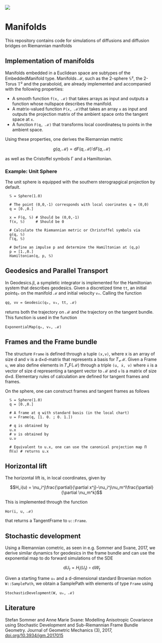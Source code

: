 <!---
[![](https://img.shields.io/badge/docs-stable-blue.svg)](https://macorstanje.github.io/Manifolds.jl/stable)
--->
[![](https://img.shields.io/badge/docs-latest-blue.svg)](https://macorstanje.github.io/ManifoldDiffusions.jl/dev)
# Manifolds
This repository contains code for simulations of diffusions and diffusion bridges on Riemannian manifolds

## Implementation of manifolds

Manifolds embedded in a Euclidean space are subtypes of the EmbeddedManifold type. Manifolds ℳ, such as the 2-sphere 𝕊², the 2-Torus 𝕋² and the paraboloid, are already implemented and accompanied with the following properties:

  - A smooth function ```f(x, ℳ)``` that takes arrays as input and outputs a function whose nullspace describes the manifold.
  - A matrix-valued function ```P(x, ℳ)```that takes an array ```x``` as input and outputs the projection matrix of the ambient space onto the tangent space at ```x```.
  - A function ```F(q, ℳ)``` that transforms local coordinates```q``` to points in the ambient space.

Using these properties, one derives the Riemannian metric

```math
g(q,\mathcal{M}) = \mathrm{d}F(q,\mathcal{M})'\mathrm{d}F(q,\mathcal{M})
```

as well as the Cristoffel symbols Γ and a Hamiltonian.

### Example: Unit Sphere
The unit sphere is equipped with the southern sterograpgical projection by default.

```
  𝕊 = Sphere(1.0)

  # The point (0,0,-1) corresponds with local coorinates q = (0,0)
  q = [0.,0.]

  x = F(q, 𝕊) # Should be (0,0,-1)
  f(x, 𝕊)     # Should be 0

  # Calculate the Riemannian metric or Christoffel symbols via
  g(q, 𝕊)
  Γ(q, 𝕊)

  # Define an impulse p and determine the Hamiltonian at (q,p)
  p = [1.,0.]
  Hamiltonian(q, p, 𝕊)
```

## Geodesics and Parallel Transport
In Geodesics.jl, a sympletic integrator is implemented for the Hamiltonian system that describes geodesics. Given a discretized time  ```tt```, an initial point```q₀``` on the manifold ```ℳ``` and initial velocity ```v₀```. Calling the function  

```@docs
qq, vv = Geodesic(q₀, v₀, tt, ℳ)
```
returns both the trajectory on ℳ and the trajectory on the tangent bundle. This function is used in the function

```@docs
ExponentialMap(q₀, v₀, ℳ)
```

## Frames and the Frame bundle
The structure ```Frame``` is defined through a tuple ```(x,ν)```, where x is an array of size d and ν is a d×d-matrix that represents a basis for 𝑇ₓℳ. Given a Frame ```u```, we also define elements in 𝑇ᵤF(ℳ) through a triple ```(u, ẋ, ν̇)``` where  ```ẋ``` is a vector of size d representing a tangent vector to ℳ and ```ν̇``` is a matrix of size d×d. Elementary rules of calculation are defined for tangent frames and frames.

On the sphere, one can construct frames and tangent frames as follows

```@docs
  𝕊 = Sphere(1.0)
  q = [0.,0.]

  # A frame at q with standard basis (in the local chart)
  u = Frame(q, [1. 0. ; 0. 1.])

  # q is obtained by
  u.x
  # ν is obtained by
  u.ν

  # Equivalent to u.x, one can use the canonical projection map Π
  Π(u) # returns u.x
```

## Horizontal lift
The horizontal lift is, in local coordinates, given by

```math
H_i(u) = \nu_i^j\frac{\partial}{\partial x^j}-\nu_i^j\nu_m^l\frac{\partial}{\partial \nu_m^k}
```


This is implemented through the function

```@docs
Hor(i, u, ℳ)
```
that returns a TangentFrame to ```u::Frame```.

## Stochastic development
Using a Riemannian cometric,  as seen in e.g. Sommer and Svane, 2017, we derive similar dynamics for geodesics in the frame bundle and can use the exponential map to do forward simulations of the SDE

```math
\mathrm{d} U_t = H_i(U_t) \circ \mathrm{d} W_t
```
Given a starting frame ```u₀``` and a d-dimensional standard Brownian motion ```W::SamplePath```, we obtain a SamplePath with elements of type ```Frame``` using

```@docs
StochasticDevelopment(W, u₀, ℳ)
```

## Literature
Stefan Sommer and Anne Marie Svane: Modelling Anisotropic Covariance using Stochastic Development and Sub-Riemannian Frame Bundle Geometry. Journal of Geometric Mechanics (3), 2017, [doi.org/10.3934/jgm.2017015](https://doi.org/10.3934/jgm.2017015)

